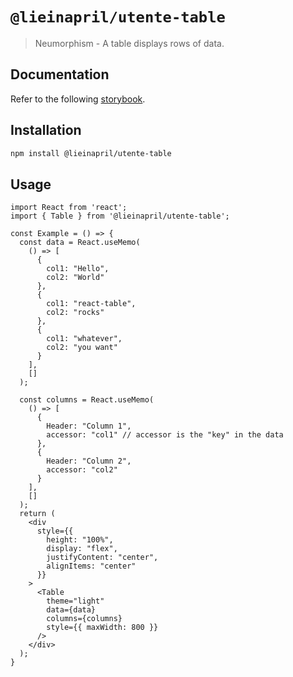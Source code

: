 # `@lieinapril/utente-table`

> Neumorphism - A table displays rows of data.

## Documentation

Refer to the following [storybook](https://lordono.github.io/utente/).

## Installation

```bash
npm install @lieinapril/utente-table
```

## Usage

```JSX
import React from 'react';
import { Table } from '@lieinapril/utente-table';

const Example = () => {
  const data = React.useMemo(
    () => [
      {
        col1: "Hello",
        col2: "World"
      },
      {
        col1: "react-table",
        col2: "rocks"
      },
      {
        col1: "whatever",
        col2: "you want"
      }
    ],
    []
  );

  const columns = React.useMemo(
    () => [
      {
        Header: "Column 1",
        accessor: "col1" // accessor is the "key" in the data
      },
      {
        Header: "Column 2",
        accessor: "col2"
      }
    ],
    []
  );
  return (
    <div
      style={{
        height: "100%",
        display: "flex",
        justifyContent: "center",
        alignItems: "center"
      }}
    >
      <Table
        theme="light"
        data={data}
        columns={columns}
        style={{ maxWidth: 800 }}
      />
    </div>
  );
}
```
